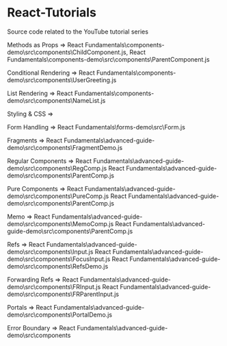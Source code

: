 # React-Tutorials
Source code related to the YouTube tutorial series

Methods as Props =>   React Fundamentals\components-demo\src\components\ChildComponent.js,
                      React Fundamentals\components-demo\src\components\ParentComponent.js
                      
Conditional Rendering => React Fundamentals\components-demo\src\components\UserGreeting.js

List Rendering => React Fundamentals\components-demo\src\components\NameList.js

Styling & CSS =>

Form Handling => React Fundamentals\forms-demo\src\Form.js

Fragments => React Fundamentals\advanced-guide-demo\src\components\FragmentDemo.js

Regular Components => React Fundamentals\advanced-guide-demo\src\components\RegComp.js
                      React Fundamentals\advanced-guide-demo\src\components\ParentComp.js

Pure Components => React Fundamentals\advanced-guide-demo\src\components\PureComp.js
                   React Fundamentals\advanced-guide-demo\src\components\ParentComp.js

Memo => React Fundamentals\advanced-guide-demo\src\components\MemoComp.js
        React Fundamentals\advanced-guide-demo\src\components\ParentComp.js

Refs => React Fundamentals\advanced-guide-demo\src\components\Input.js
        React Fundamentals\advanced-guide-demo\src\components\FocusInput.js
        React Fundamentals\advanced-guide-demo\src\components\RefsDemo.js

Forwarding Refs => React Fundamentals\advanced-guide-demo\src\components\FRInput.js
                   React Fundamentals\advanced-guide-demo\src\components\FRParentInput.js

Portals => React Fundamentals\advanced-guide-demo\src\components\PortalDemo.js
           

Error Boundary => React Fundamentals\advanced-guide-demo\src\components
